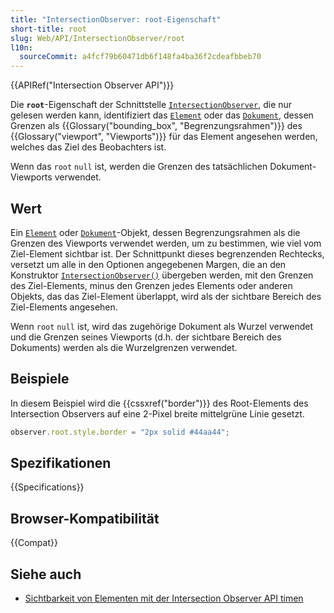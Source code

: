 ```yaml
---
title: "IntersectionObserver: root-Eigenschaft"
short-title: root
slug: Web/API/IntersectionObserver/root
l10n:
  sourceCommit: a4fcf79b60471db6f148fa4ba36f2cdeafbbeb70
---
```


{{APIRef("Intersection Observer API")}}

Die **`root`**-Eigenschaft der Schnittstelle [`IntersectionObserver`](/de/docs/Web/API/IntersectionObserver), die nur gelesen werden kann, identifiziert das [`Element`](/de/docs/Web/API/Element) oder das [`Dokument`](/de/docs/Web/API/Document), dessen Grenzen als {{Glossary("bounding_box", "Begrenzungsrahmen")}} des {{Glossary("viewport", "Viewports")}} für das Element angesehen werden, welches das Ziel des Beobachters ist.

Wenn das `root` `null` ist, werden die Grenzen des tatsächlichen Dokument-Viewports verwendet.

## Wert

Ein [`Element`](/de/docs/Web/API/Element) oder [`Dokument`](/de/docs/Web/API/Document)-Objekt, dessen Begrenzungsrahmen als die Grenzen des Viewports verwendet werden, um zu bestimmen, wie viel vom Ziel-Element sichtbar ist.
Der Schnittpunkt dieses begrenzenden Rechtecks, versetzt um alle in den Optionen angegebenen Margen, die an den Konstruktor [`IntersectionObserver()`](/de/docs/Web/API/IntersectionObserver/IntersectionObserver) übergeben werden, mit den Grenzen des Ziel-Elements, minus den Grenzen jedes Elements oder anderen Objekts, das das Ziel-Element überlappt, wird als der sichtbare Bereich des Ziel-Elements angesehen.

Wenn `root` `null` ist, wird das zugehörige Dokument als Wurzel verwendet und die Grenzen seines Viewports (d.h. der sichtbare Bereich des Dokuments) werden als die Wurzelgrenzen verwendet.

## Beispiele

In diesem Beispiel wird die {{cssxref("border")}} des Root-Elements des Intersection Observers auf eine 2-Pixel breite mittelgrüne Linie gesetzt.

```js
observer.root.style.border = "2px solid #44aa44";
```

## Spezifikationen

{{Specifications}}

## Browser-Kompatibilität

{{Compat}}

## Siehe auch

- [Sichtbarkeit von Elementen mit der Intersection Observer API timen](/de/docs/Web/API/Intersection_Observer_API/Timing_element_visibility)
